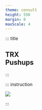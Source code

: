 ```yaml
---
theme: consult
height: 550
margin: 0
maxScale: 4
---
```

<!-- slide template="[[gym-ex]]" -->

::: title
## TRX<br> Pushups
:::

::: instruction

![](https://thumbs.gfycat.com/AgitatedCleanEel-size_restricted.gif)

:::